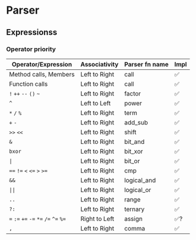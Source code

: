 # Parser

## Expressionss

### Operator priority

| Operator/Expression                    | Associativity | Parser fn name | Impl |
| -------------------------------------- | ------------- | -------------- | ---- |
| Method calls, Members                  | Left to Right | call           | ✅   |
| Function calls                         | Left to Right | call           | ✅   |
| `!` `++` `--` `()` `~`                 | Left to Right | factor         | ✅   |
| `^`                                    | Left to Left  | power          | ✅   |
| `*` `/` `%`                            | Left to Right | term           | ✅   |
| `+` `-`                                | Left to Right | add_sub        | ✅   |
| `>>` `<<`                              | Left to Right | shift          | ✅   |
| `&`                                    | Left to Right | bit_and        | ✅   |
| `bxor`                                 | Left to Right | bit_xor        | ✅   |
| <code>\|</code>                        | Left to Right | bit_or         | ✅   |
| `==` `!=` `<` `<=` `>` `>=`            | Left to Right | cmp            | ✅   |
| `&&`                                   | Left to Right | logical_and    | ✅   |
| <code>\|\|</code>                      | Left to Right | logical_or     | ✅   |
| `..`                                   | Left to Right | range          | ✅   |
| `?:`                                   | Left to Right | ternary        | ✅   |
| `=` `:=` `+=` `-=` `*=` `/=` `^=` `%=` | Right to Left | assign         | ✅?  |
| `,`                                    | Left to Right | comma          | ✅   |
